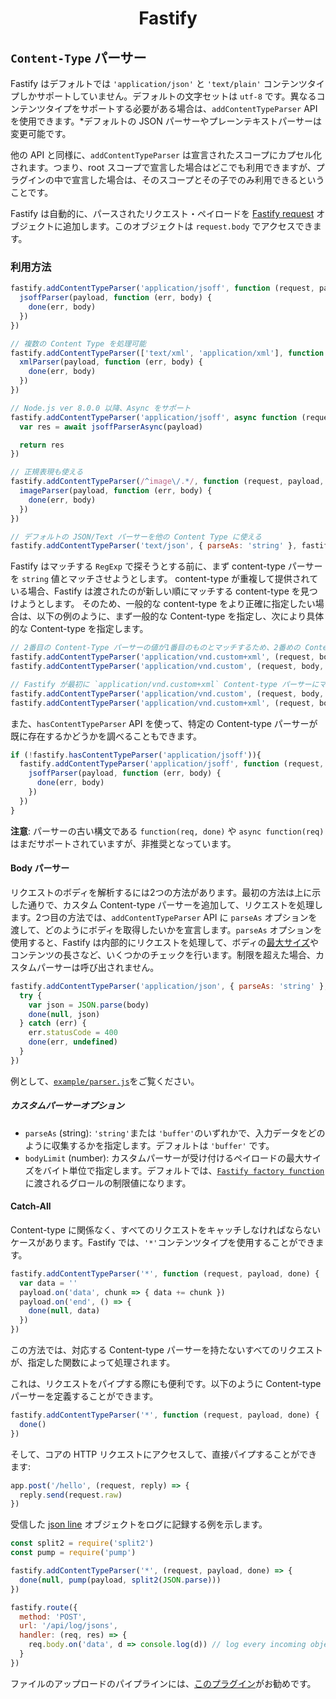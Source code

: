 <h1 align="center">Fastify</h1>

## `Content-Type` パーサー
Fastify はデフォルトでは `'application/json'` と `'text/plain'` コンテンツタイプしかサポートしていません。デフォルトの文字セットは `utf-8` です。異なるコンテンツタイプをサポートする必要がある場合は、`addContentTypeParser` API を使用できます。*デフォルトの JSON パーサーやプレーンテキストパーサーは変更可能です。

他の API と同様に、`addContentTypeParser` は宣言されたスコープにカプセル化されます。つまり、root スコープで宣言した場合はどこでも利用できますが、プラグインの中で宣言した場合は、そのスコープとその子でのみ利用できるということです。

Fastify は自動的に、パースされたリクエスト・ペイロードを [Fastify request](Request.md) オブジェクトに追加します。このオブジェクトは `request.body` でアクセスできます。

### 利用方法
```js
fastify.addContentTypeParser('application/jsoff', function (request, payload, done) {
  jsoffParser(payload, function (err, body) {
    done(err, body)
  })
})

// 複数の Content Type を処理可能
fastify.addContentTypeParser(['text/xml', 'application/xml'], function (request, payload, done) {
  xmlParser(payload, function (err, body) {
    done(err, body)
  })
})

// Node.js ver 8.0.0 以降、Async をサポート
fastify.addContentTypeParser('application/jsoff', async function (request, payload) {
  var res = await jsoffParserAsync(payload)

  return res
})

// 正規表現も使える
fastify.addContentTypeParser(/^image\/.*/, function (request, payload, done) {
  imageParser(payload, function (err, body) {
    done(err, body)
  })
})

// デフォルトの JSON/Text パーサーを他の Content Type に使える
fastify.addContentTypeParser('text/json', { parseAs: 'string' }, fastify.getDefaultJsonParser('ignore', 'ignore'))
```

Fastify はマッチする `RegExp` で探そうとする前に、まず content-type パーサーを `string` 値とマッチさせようとします。
content-type が重複して提供されている場合、Fastify は渡されたのが新しい順にマッチする content-type を見つけようとします。
そのため、一般的な content-type をより正確に指定したい場合は、以下の例のように、まず一般的な Content-type を指定し、次により具体的な Content-type を指定します。

```js
// 2番目の Content-Type パーサーの値が1番目のものとマッチするため、2番めの Content-type パーサーしか呼び出されない
fastify.addContentTypeParser('application/vnd.custom+xml', (request, body, done) => {} )
fastify.addContentTypeParser('application/vnd.custom', (request, body, done) => {} )

// Fastify が最初に `application/vnd.custom+xml` Content-type パーサーにマッチしようとするため、期待した動作が得られる
fastify.addContentTypeParser('application/vnd.custom', (request, body, done) => {} )
fastify.addContentTypeParser('application/vnd.custom+xml', (request, body, done) => {} )
```

また、`hasContentTypeParser` API を使って、特定の Content-type パーサーが既に存在するかどうかを調べることもできます。

```js
if (!fastify.hasContentTypeParser('application/jsoff')){
  fastify.addContentTypeParser('application/jsoff', function (request, payload, done) {
    jsoffParser(payload, function (err, body) {
      done(err, body)
    })
  })
}
```

**注意**: パーサーの古い構文である `function(req, done)` や `async function(req)` はまだサポートされていますが、非推奨となっています。

#### Body パーサー
リクエストのボディを解析するには2つの方法があります。最初の方法は上に示した通りで、カスタム Content-type パーサーを追加して、リクエストを処理します。2つ目の方法では、`addContentTypeParser` API に `parseAs` オプションを渡して、どのようにボディを取得したいかを宣言します。`parseAs` オプションを使用すると、Fastify は内部的にリクエストを処理して、ボディの[最大サイズ](Server.md#factory-body-limit)やコンテンツの長さなど、いくつかのチェックを行います。制限を超えた場合、カスタムパーサーは呼び出されません。

```js
fastify.addContentTypeParser('application/json', { parseAs: 'string' }, function (req, body, done) {
  try {
    var json = JSON.parse(body)
    done(null, json)
  } catch (err) {
    err.statusCode = 400
    done(err, undefined)
  }
})
```

例として、[`example/parser.js`](../../examples/parser.js)をご覧ください。

##### カスタムパーサーオプション
+ `parseAs` (string): `'string'`または `'buffer'`のいずれかで、入力データをどのように収集するかを指定します。デフォルトは `'buffer'` です。
+ `bodyLimit` (number): カスタムパーサーが受け付けるペイロードの最大サイズをバイト単位で指定します。デフォルトでは、[`Fastify factory function`](Server.md#bodylimit) に渡されるグロールの制限値になります。

#### Catch-All
Content-type に関係なく、すべてのリクエストをキャッチしなければならないケースがあります。Fastify では、`'*'`コンテンツタイプを使用することができます。
```js
fastify.addContentTypeParser('*', function (request, payload, done) {
  var data = ''
  payload.on('data', chunk => { data += chunk })
  payload.on('end', () => {
    done(null, data)
  })
})
```

この方法では、対応する Content-type パーサーを持たないすべてのリクエストが、指定した関数によって処理されます。

これは、リクエストをパイプする際にも便利です。以下のように Content-type パーサーを定義することができます。

```js
fastify.addContentTypeParser('*', function (request, payload, done) {
  done()
})
```

そして、コアの HTTP リクエストにアクセスして、直接パイプすることができます:

```js
app.post('/hello', (request, reply) => {
  reply.send(request.raw)
})
```

受信した [json line](https://jsonlines.org/) オブジェクトをログに記録する例を示します。

```js
const split2 = require('split2')
const pump = require('pump')

fastify.addContentTypeParser('*', (request, payload, done) => {
  done(null, pump(payload, split2(JSON.parse)))
})

fastify.route({
  method: 'POST',
  url: '/api/log/jsons',
  handler: (req, res) => {
    req.body.on('data', d => console.log(d)) // log every incoming object
  }
})
 ```

ファイルのアップロードのパイプラインには、[このプラグイン](https://github.com/fastify/fastify-multipart)がお勧めです。

